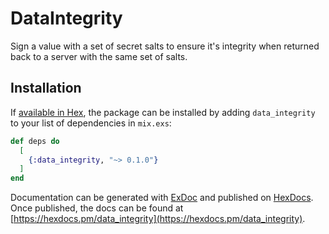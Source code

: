 # DataIntegrity

Sign a value with a set of secret salts to ensure it's
integrity when returned back to a server with the same
set of salts.

## Installation

If [available in Hex](https://hex.pm/docs/publish), the package can be installed
by adding `data_integrity` to your list of dependencies in `mix.exs`:

```elixir
def deps do
  [
    {:data_integrity, "~> 0.1.0"}
  ]
end
```

Documentation can be generated with [ExDoc](https://github.com/elixir-lang/ex_doc)
and published on [HexDocs](https://hexdocs.pm). Once published, the docs can
be found at [https://hexdocs.pm/data_integrity](https://hexdocs.pm/data_integrity).
